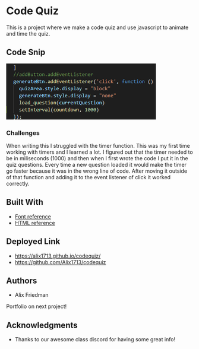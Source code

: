 # Code Quiz

This is a project where we make a code quiz and use javascript to animate and time the quiz.


## Code Snip

![Code Snippet](snip.png)

### Challenges

When writing this I struggled with the timer function. This was my first time working with timers 
and I learned a lot. I figured out that the timer needed to be in miliseconds (1000) and then when I first
wrote the code I put it in the quiz questions. Every time a new question loaded it would make the timer go faster because it 
was in the wrong line of code. After moving it outside of that function and adding it to the event listener of click 
it worked correctly. 



## Built With

* [Font reference](https://siteimprove.com/en-us/accessibility/most-accessible-fonts/)
* [HTML reference](https://github.com/Alix1713/codequiz)


## Deployed Link
* https://alix1713.github.io/codequiz/
* https://github.com/Alix1713/codequiz


## Authors

* Alix Friedman

Portfolio on next project!


## Acknowledgments

* Thanks to our awesome class discord for having some great info!